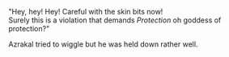 "Hey, hey! Hey! Careful with the skin bits now!  
Surely this is a violation that demands *Protection* oh goddess of protection?"

Azrakal tried to wiggle but he was held down rather well.